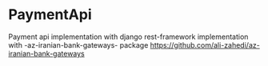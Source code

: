 # PaymentApi
Payment api implementation with django rest-framework 
implementation with -az-iranian-bank-gateways- package
https://github.com/ali-zahedi/az-iranian-bank-gateways
